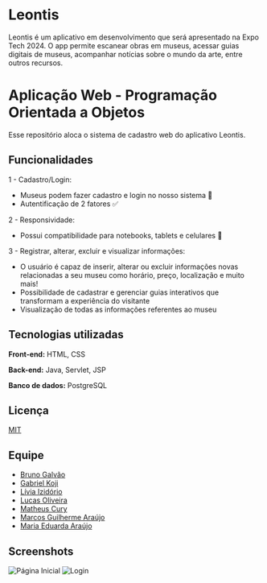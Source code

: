 
# Leontis
Leontis é um aplicativo em desenvolvimento que será apresentado na Expo Tech 2024. O app permite escanear obras em museus, acessar guias digitais de museus, acompanhar notícias sobre o mundo da arte, entre outros recursos.

# Aplicação Web - Programação Orientada a Objetos
Esse repositório aloca o sistema de cadastro web do aplicativo Leontis.





## Funcionalidades

 1 - Cadastro/Login:

- Museus podem fazer cadastro e login no nosso sistema 👤
- Autentificação de 2 fatores ✅
    
 2 - Responsividade:

- Possui compatibilidade para notebooks, tablets e celulares 📱

 3 - Registrar, alterar, excluir e visualizar informações:

- O usuário é capaz de inserir, alterar ou excluir informações novas relacionadas a seu museu como horário, preço, localização e muito mais!
- Possibilidade de cadastrar e gerenciar guias interativos que transformam a experiência do visitante
- Visualização de todas as informações referentes ao museu
## Tecnologias utilizadas

**Front-end:** HTML, CSS

**Back-end:** Java, Servlet, JSP

**Banco de dados:** PostgreSQL


## Licença

[MIT](https://choosealicense.com/licenses/mit/)


## Equipe

- [Bruno Galvão](https://www.github.com/bruggalvao)
- [Gabriel Koji](https://www.github.com/LucasOliv0311)
- [Lívia Izidório](https://www.github.com/LucasOliv0311)
- [Lucas Oliveira](https://www.github.com/LucasOliv0311)
- [Matheus Cury](https://www.github.com/MatheusVCury)
- [Marcos Guilherme Araújo](https://www.github.com/LucasOliv0311)
- [Maria Eduarda Araújo](https://www.github.com/LucasOliv0311)




## Screenshots

![Página Inicial](https://imgur.com/a/0U4FQPO)
![Login](https://imgur.com/a/lJERT8u)

